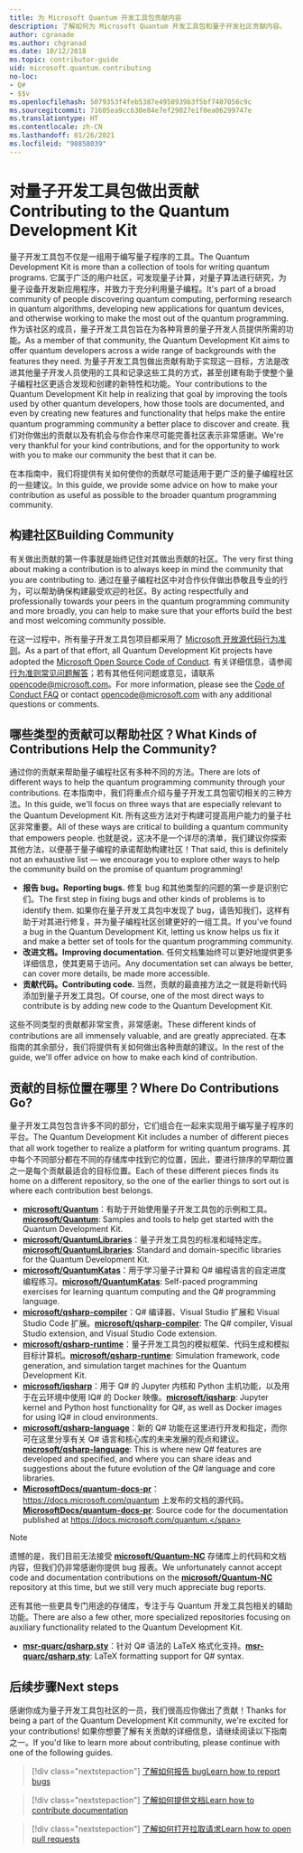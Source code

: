```yaml
---
title: 为 Microsoft Quantum 开发工具包贡献内容
description: 了解如何为 Microsoft Quantum 开发工具包和量子开发社区贡献内容。
author: cgranade
ms.author: chgranad
ms.date: 10/12/2018
ms.topic: contributor-guide
uid: microsoft.quantum.contributing
no-loc:
- Q#
- $$v
ms.openlocfilehash: 5079353f4feb5387e4958939b3f5bf7407056c9c
ms.sourcegitcommit: 71605ea9cc630e84e7ef29027e1f0ea06299747e
ms.translationtype: HT
ms.contentlocale: zh-CN
ms.lasthandoff: 01/26/2021
ms.locfileid: "98858039"
---
```

# <a name="contributing-to-the-quantum-development-kit"></a><span data-ttu-id="983bf-103">对量子开发工具包做出贡献</span><span class="sxs-lookup"><span data-stu-id="983bf-103">Contributing to the Quantum Development Kit</span></span>

<span data-ttu-id="983bf-104">量子开发工具包不仅是一组用于编写量子程序的工具。</span><span class="sxs-lookup"><span data-stu-id="983bf-104">The Quantum Development Kit is more than a collection of tools for writing quantum programs.</span></span>
<span data-ttu-id="983bf-105">它属于广泛的用户社区，可发现量子计算，对量子算法进行研究，为量子设备开发新应用程序，并致力于充分利用量子编程。</span><span class="sxs-lookup"><span data-stu-id="983bf-105">It's part of a broad community of people discovering quantum computing, performing research in quantum algorithms, developing new applications for quantum devices, and otherwise working to make the most out of the quantum programming.</span></span>
<span data-ttu-id="983bf-106">作为该社区的成员，量子开发工具包旨在为各种背景的量子开发人员提供所需的功能。</span><span class="sxs-lookup"><span data-stu-id="983bf-106">As a member of that community, the Quantum Development Kit aims to offer quantum developers across a wide range of backgrounds with the features they need.</span></span>
<span data-ttu-id="983bf-107">为量子开发工具包做出贡献有助于实现这一目标，方法是改进其他量子开发人员使用的工具和记录这些工具的方式，甚至创建有助于使整个量子编程社区更适合发现和创建的新特性和功能。</span><span class="sxs-lookup"><span data-stu-id="983bf-107">Your contributions to the Quantum Development Kit help in realizing that goal by improving the tools used by other quantum developers, how those tools are documented, and even by creating new features and functionality that helps make the entire quantum programming community a better place to discover and create.</span></span>
<span data-ttu-id="983bf-108">我们对你做出的贡献以及有机会与你合作来尽可能完善社区表示非常感谢。</span><span class="sxs-lookup"><span data-stu-id="983bf-108">We're very thankful for your kind contributions, and for the opportunity to work with you to make our community the best that it can be.</span></span> 

<span data-ttu-id="983bf-109">在本指南中，我们将提供有关如何使你的贡献尽可能适用于更广泛的量子编程社区的一些建议。</span><span class="sxs-lookup"><span data-stu-id="983bf-109">In this guide, we provide some advice on how to make your contribution as useful as possible to the broader quantum programming community.</span></span>

## <a name="building-community"></a><span data-ttu-id="983bf-110">构建社区</span><span class="sxs-lookup"><span data-stu-id="983bf-110">Building Community</span></span>

<span data-ttu-id="983bf-111">有关做出贡献的第一件事就是始终记住对其做出贡献的社区。</span><span class="sxs-lookup"><span data-stu-id="983bf-111">The very first thing about making a contribution is to always keep in mind the community that you are contributing to.</span></span>
<span data-ttu-id="983bf-112">通过在量子编程社区中对合作伙伴做出恭敬且专业的行为，可以帮助确保构建最受欢迎的社区。</span><span class="sxs-lookup"><span data-stu-id="983bf-112">By acting respectfully and professionally towards your peers in the quantum programming community and more broadly, you can help to make sure that your efforts build the best and most welcoming community possible.</span></span>

<span data-ttu-id="983bf-113">在这一过程中，所有量子开发工具包项目都采用了 [Microsoft 开放源代码行为准则](https://opensource.microsoft.com/codeofconduct/)。</span><span class="sxs-lookup"><span data-stu-id="983bf-113">As a part of that effort, all Quantum Development Kit projects have adopted the [Microsoft Open Source Code of Conduct](https://opensource.microsoft.com/codeofconduct/).</span></span>
<span data-ttu-id="983bf-114">有关详细信息，请参阅[行为准则常见问题解答](https://opensource.microsoft.com/codeofconduct/faq/)；若有其他任何问题或意见，请联系 [opencode@microsoft.com](mailto:opencode@microsoft.com)。</span><span class="sxs-lookup"><span data-stu-id="983bf-114">For more information, please see the [Code of Conduct FAQ](https://opensource.microsoft.com/codeofconduct/faq/) or contact [opencode@microsoft.com](mailto:opencode@microsoft.com) with any additional questions or comments.</span></span>

## <a name="what-kinds-of-contributions-help-the-community"></a><span data-ttu-id="983bf-115">哪些类型的贡献可以帮助社区？</span><span class="sxs-lookup"><span data-stu-id="983bf-115">What Kinds of Contributions Help the Community?</span></span>

<span data-ttu-id="983bf-116">通过你的贡献来帮助量子编程社区有多种不同的方法。</span><span class="sxs-lookup"><span data-stu-id="983bf-116">There are lots of different ways to help the quantum programming community through your contributions.</span></span>
<span data-ttu-id="983bf-117">在本指南中，我们将重点介绍与量子开发工具包密切相关的三种方法。</span><span class="sxs-lookup"><span data-stu-id="983bf-117">In this guide, we'll focus on three ways that are especially relevant to the Quantum Development Kit.</span></span>
<span data-ttu-id="983bf-118">所有这些方法对于构建可提高用户能力的量子社区非常重要。</span><span class="sxs-lookup"><span data-stu-id="983bf-118">All of these ways are critical to building a quantum community that empowers people.</span></span>
<span data-ttu-id="983bf-119">也就是说，这决不是一个详尽的清单，我们建议你探索其他方法，以便基于量子编程的承诺帮助构建社区！</span><span class="sxs-lookup"><span data-stu-id="983bf-119">That said, this is definitely not an exhaustive list — we encourage you to explore other ways to help the community build on the promise of quantum programming!</span></span>

- <span data-ttu-id="983bf-120">**报告 bug。**</span><span class="sxs-lookup"><span data-stu-id="983bf-120">**Reporting bugs.**</span></span> <span data-ttu-id="983bf-121">修复 bug 和其他类型的问题的第一步是识别它们。</span><span class="sxs-lookup"><span data-stu-id="983bf-121">The first step in fixing bugs and other kinds of problems is to identify them.</span></span> <span data-ttu-id="983bf-122">如果你在量子开发工具包中发现了 bug，请告知我们，这样有助于对其进行修复，并为量子编程社区创建更好的一组工具。</span><span class="sxs-lookup"><span data-stu-id="983bf-122">If you've found a bug in the Quantum Development Kit, letting us know helps us fix it and make a better set of tools for the quantum programming community.</span></span>
- <span data-ttu-id="983bf-123">**改进文档。**</span><span class="sxs-lookup"><span data-stu-id="983bf-123">**Improving documentation.**</span></span> <span data-ttu-id="983bf-124">任何文档集始终可以更好地提供更多详细信息，使其更易于访问。</span><span class="sxs-lookup"><span data-stu-id="983bf-124">Any documentation set can always be better, can cover more details, be made more accessible.</span></span>
- <span data-ttu-id="983bf-125">**贡献代码。**</span><span class="sxs-lookup"><span data-stu-id="983bf-125">**Contributing code.**</span></span> <span data-ttu-id="983bf-126">当然，贡献的最直接方法之一就是将新代码添加到量子开发工具包。</span><span class="sxs-lookup"><span data-stu-id="983bf-126">Of course, one of the most direct ways to contribute is by adding new code to the Quantum Development Kit.</span></span>

<span data-ttu-id="983bf-127">这些不同类型的贡献都非常宝贵，非常感谢。</span><span class="sxs-lookup"><span data-stu-id="983bf-127">These different kinds of contributions are all immensely valuable, and are greatly appreciated.</span></span>
<span data-ttu-id="983bf-128">在本指南的其余部分，我们将提供有关如何做出各种贡献的建议。</span><span class="sxs-lookup"><span data-stu-id="983bf-128">In the rest of the guide, we'll offer advice on how to make each kind of contribution.</span></span>

## <a name="where-do-contributions-go"></a><span data-ttu-id="983bf-129">贡献的目标位置在哪里？</span><span class="sxs-lookup"><span data-stu-id="983bf-129">Where Do Contributions Go?</span></span>

<span data-ttu-id="983bf-130">量子开发工具包包含许多不同的部分，它们组合在一起来实现用于编写量子程序的平台。</span><span class="sxs-lookup"><span data-stu-id="983bf-130">The Quantum Development Kit includes a number of different pieces that all work together to realize a platform for writing quantum programs.</span></span>
<span data-ttu-id="983bf-131">其中每个不同部分都在不同的存储库中找到它的位置，因此，要进行排序的早期位置之一是每个贡献最适合的目标位置。</span><span class="sxs-lookup"><span data-stu-id="983bf-131">Each of these different pieces finds its home on a different repository, so the one of the earlier things to sort out is where each contribution best belongs.</span></span>

- <span data-ttu-id="983bf-132">[**microsoft/Quantum**](https://github.com/Microsoft/Quantum)：有助于开始使用量子开发工具包的示例和工具。</span><span class="sxs-lookup"><span data-stu-id="983bf-132">[**microsoft/Quantum**](https://github.com/Microsoft/Quantum): Samples and tools to help get started with the Quantum Development Kit.</span></span>
- <span data-ttu-id="983bf-133">[**microsoft/QuantumLibraries**](https://github.com/Microsoft/QuantumLibraries)：量子开发工具包的标准和域特定库。</span><span class="sxs-lookup"><span data-stu-id="983bf-133">[**microsoft/QuantumLibraries**](https://github.com/Microsoft/QuantumLibraries): Standard and domain-specific libraries for the Quantum Development Kit.</span></span>
- <span data-ttu-id="983bf-134">[**microsoft/QuantumKatas**](https://github.com/Microsoft/QuantumKatas)：用于学习量子计算和 Q# 编程语言的自定进度编程练习。</span><span class="sxs-lookup"><span data-stu-id="983bf-134">[**microsoft/QuantumKatas**](https://github.com/Microsoft/QuantumKatas): Self-paced programming exercises for learning quantum computing and the Q# programming language.</span></span>
- <span data-ttu-id="983bf-135">[**microsoft/qsharp-compiler**](https://github.com/microsoft/qsharp-compiler)：Q# 编译器、Visual Studio 扩展和 Visual Studio Code 扩展。</span><span class="sxs-lookup"><span data-stu-id="983bf-135">[**microsoft/qsharp-compiler**](https://github.com/microsoft/qsharp-compiler): The Q# compiler, Visual Studio extension, and Visual Studio Code extension.</span></span>
- <span data-ttu-id="983bf-136">[**microsoft/qsharp-runtime**](https://github.com/microsoft/qsharp-runtime)：量子开发工具包的模拟框架、代码生成和模拟目标计算机。</span><span class="sxs-lookup"><span data-stu-id="983bf-136">[**microsoft/qsharp-runtime**](https://github.com/microsoft/qsharp-runtime): Simulation framework, code generation, and simulation target machines for the Quantum Development Kit.</span></span>
- <span data-ttu-id="983bf-137">[**microsoft/iqsharp**](https://github.com/microsoft/iqsharp)：用于 Q# 的 Jupyter 内核和 Python 主机功能，以及用于在云环境中使用 IQ# 的 Docker 映像。</span><span class="sxs-lookup"><span data-stu-id="983bf-137">[**microsoft/iqsharp**](https://github.com/microsoft/iqsharp): Jupyter kernel and Python host functionality for Q#, as well as Docker images for using IQ# in cloud environments.</span></span>
- <span data-ttu-id="983bf-138">[**microsoft/qsharp-language**](https://github.com/microsoft/qsharp-language)：新的 Q# 功能在这里进行开发和指定，而你可在这里分享有关 Q# 语言和核心库的未来发展的观点和建议。</span><span class="sxs-lookup"><span data-stu-id="983bf-138">[**microsoft/qsharp-language**](https://github.com/microsoft/qsharp-language): This is where new Q# features are developed and specified, and where you can share ideas and suggestions about the future evolution of the Q# language and core libraries.</span></span>
- <span data-ttu-id="983bf-139">[**MicrosoftDocs/quantum-docs-pr**](https://github.com/MicrosoftDocs/quantum-docs-pr)： https://docs.microsoft.com/quantum 上发布的文档的源代码。</span><span class="sxs-lookup"><span data-stu-id="983bf-139">[**MicrosoftDocs/quantum-docs-pr**](https://github.com/MicrosoftDocs/quantum-docs-pr): Source code for the documentation published at https://docs.microsoft.com/quantum.</span></span>

> [!NOTE]
> <span data-ttu-id="983bf-140">遗憾的是，我们目前无法接受 [**microsoft/Quantum-NC**](https://github.com/microsoft/Quantum-NC) 存储库上的代码和文档内容，但我们仍非常感谢你提供 bug 报表。</span><span class="sxs-lookup"><span data-stu-id="983bf-140">We unfortunately cannot accept code and documentation contributions on the [**microsoft/Quantum-NC**](https://github.com/microsoft/Quantum-NC) repository at this time, but we still very much appreciate bug reports.</span></span>

<span data-ttu-id="983bf-141">还有其他一些更具专门用途的存储库，专注于与 Quantum 开发工具包相关的辅助功能。</span><span class="sxs-lookup"><span data-stu-id="983bf-141">There are also a few other, more specialized repositories focusing on auxiliary functionality related to the Quantum Development Kit.</span></span>

- <span data-ttu-id="983bf-142">[**msr-quarc/qsharp.sty**](https://github.com/msr-quarc/qsharp.sty)：针对 Q# 语法的 LaTeX 格式化支持。</span><span class="sxs-lookup"><span data-stu-id="983bf-142">[**msr-quarc/qsharp.sty**](https://github.com/msr-quarc/qsharp.sty): LaTeX formatting support for Q# syntax.</span></span>

## <a name="next-steps"></a><span data-ttu-id="983bf-143">后续步骤</span><span class="sxs-lookup"><span data-stu-id="983bf-143">Next steps</span></span>

<span data-ttu-id="983bf-144">感谢你成为量子开发工具包社区的一员，我们很高应你做出了贡献！</span><span class="sxs-lookup"><span data-stu-id="983bf-144">Thanks for being a part of the Quantum Development Kit community, we're excited for your contributions!</span></span>
<span data-ttu-id="983bf-145">如果你想要了解有关贡献的详细信息，请继续阅读以下指南之一。</span><span class="sxs-lookup"><span data-stu-id="983bf-145">If you'd like to learn more about contributing, please continue with one of the following guides.</span></span>

> [!div class="nextstepaction"]
> [<span data-ttu-id="983bf-146">了解如何报告 bug</span><span class="sxs-lookup"><span data-stu-id="983bf-146">Learn how to report bugs</span></span>](xref:microsoft.quantum.contributing.reporting)

> [!div class="nextstepaction"]
> [<span data-ttu-id="983bf-147">了解如何提供文档</span><span class="sxs-lookup"><span data-stu-id="983bf-147">Learn how to contribute documentation</span></span>](xref:microsoft.quantum.contributing.docs)

> [!div class="nextstepaction"]
> [<span data-ttu-id="983bf-148">了解如何打开拉取请求</span><span class="sxs-lookup"><span data-stu-id="983bf-148">Learn how to open pull requests</span></span>](xref:microsoft.quantum.contributing.pulls)
